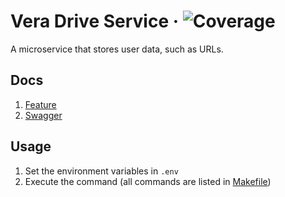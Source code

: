 # Vera Drive Service &middot; ![Coverage](https://img.shields.io/badge/Coverage-74.6%25-yellow)

A microservice that stores user data, such as URLs.

## Docs

1. [Feature](./docs/spec_feature.md)
2. [Swagger](https://drive.vera.sninjo.com/docs)

## Usage

1. Set the environment variables in `.env`
2. Execute the command (all commands are listed in [Makefile](./Makefile))
